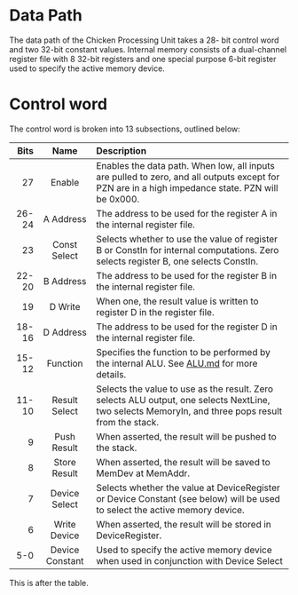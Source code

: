 # Data Path

The data path of the Chicken Processing Unit takes a 28- bit control word and two 32-bit constant values.
Internal memory consists of a dual-channel register file with 8 32-bit registers and one special purpose 
6-bit register used to specify the active memory device.

# Control word

The control word is broken into 13 subsections, outlined below:

| Bits  | Name         | Description                                                                                                                                      |
| -----:|:------------:|:------------------------------------------------------------------------------------------------------------------------------------------------ |
| 27    | Enable       | Enables the data path. When low, all inputs are pulled to zero, and all outputs except for PZN are in a high impedance state. PZN will be 0x000. |
| 26-24 | A Address    | The address to be used for the register A in the internal register file.                                                                         |
| 23    | Const Select | Selects whether to use the value of register B or ConstIn for internal computations. Zero selects register B, one selects ConstIn.               |
| 22-20 | B Address    | The address to be used for the register B in the internal register file.                                                                         |
| 19    | D Write      | When one, the result value is written to register D in the register file.                                                                        |
| 18-16 | D Address    | The address to be used for the register D in the internal register file.                                                                         |
| 15-12 | Function     | Specifies the function to be performed by the internal ALU. See [ALU.md](./ALU.md) for more details.                                             |
| 11-10 | Result Select| Selects the value to use as the result. Zero selects ALU output, one selects NextLine, two selects MemoryIn, and three pops result from the stack.|
| 9     | Push Result  | When asserted, the result will be pushed to the stack.                                                                                           |
| 8     | Store Result | When asserted, the result will be saved to MemDev at MemAddr.                                                                                    |
| 7     | Device Select| Selects whether the value at DeviceRegister or Device Constant (see below) will be used to select the active memory device.                      |
| 6     | Write Device | When asserted, the result will be stored in DeviceRegister.                                                                                      |
| 5-0   | Device Constant | Used to specify the active memory device when used in conjunction with Device Select                                                          |

This is after the table.